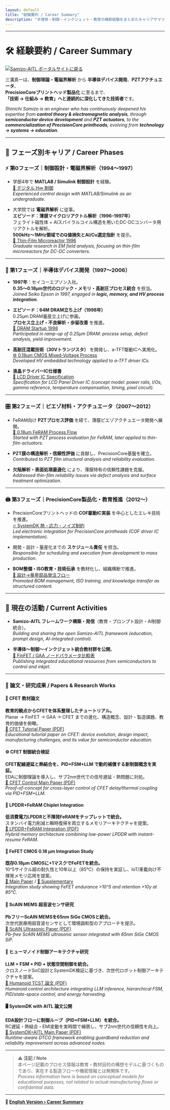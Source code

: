 ```yaml
---
layout: default
title: "経験要約 / Career Summary"
description: "半導体・制御・インクジェット・教育の横断経験をまとめたキャリアサマリ"
---
```


---

# 🛠️ 経験要約 / Career Summary

[![Samizo-AITL ポータルサイトに戻る](https://img.shields.io/badge/Samizo--AITL%20ポータルサイトに戻る-brightgreen)](https://samizo-aitl.github.io/)

三溝真一は、**制御理論・電磁界解析** から **半導体デバイス開発**、**PZTアクチュエータ**、  
**PrecisionCoreプリントヘッド製品化** に至るまで、  
**「技術 → 仕組み → 教育」へと連続的に深化してきた技術者**です。  

*Shinichi Samizo is an engineer who has continuously deepened his expertise from **control theory & electromagnetic analysis**, through **semiconductor device development** and **PZT actuators**, to the **commercialization of PrecisionCore printheads**, evolving from **technology → systems → education**.*

---

## 📘 フェーズ別キャリア / Career Phases

### ⚡ 第0フェーズ｜制御設計・電磁界解析（1994〜1997）
- 学部4年で **MATLAB / Simulink 制御設計** を経験。  
  [📘 デジタル H∞ 制御](https://samizo-aitl.github.io/EduController/part04_digital/theory/06_digital_hinf_control.html)  
  *Experienced control design with MATLAB/Simulink as an undergraduate.*

- 大学院では **電磁界解析** に従事。  
  **エピソード：薄膜マイクロリアクトル解析（1996–1997年）**  
  フェライト磁性体 + Alスパイラルコイル構造を用いたDC-DCコンバータ用リアクトルを解析。  
  **500kHz〜1MHz領域でのQ値損失とAl/Cu選定指針** を提示。  
  [🔬 Thin-Film Microreactor 1996](https://samizo-aitl.github.io/Edusemi-Plus/archive/in1996/thinfilm_microreactor/)  
  *Graduate research in EM field analysis, focusing on thin-film microreactors for DC-DC converters.*

---

### 💾 第1フェーズ｜半導体デバイス開発（1997〜2006）
- **1997年**：セイコーエプソン入社。  
  **0.35〜0.18μm世代のロジック・メモリ・高耐圧プロセス統合** を担当。  
  *Joined Seiko Epson in 1997, engaged in **logic, memory, and HV process integration**.*

- **エピソード：64M DRAM立ち上げ（1998年）**  
  0.25μm DRAM量産立上げに参画。  
  **プロセス立上げ・不良解析・歩留改善** を推進。  
  [💾 DRAM Startup 1998](https://samizo-aitl.github.io/Edusemi-Plus/archive/in1998/DRAM_Startup_64M_1998/)  
  *Participated in ramp-up of 0.25μm DRAM: process setup, defect analysis, yield improvement.*

- **高耐圧混載技術（30Vトランジスタ）** を開発し、a-TFT駆動ICへ実用化。  
  [⚙️ 0.18μm CMOS Mixed-Voltage Process](https://samizo-aitl.github.io/Edusemi-v4x/chapter3_process_evolution/docs/0.18um_1.8V_3.3V_5V)  
  *Developed HV embedded technology applied to a-TFT driver ICs.*
- **液晶ドライバーIC仕様書**  
  [📑 LCD Driver IC Specification](https://samizo-aitl.github.io/Edusemi-v4x/d_chapter2_high_voltage_devices/lcd_driver.md)  
  *Specification for LCD Panel Driver IC (concept model: power rails, I/Os, gamma reference, temperature compensation, timing, pixel circuit).*
  
---

### 🎛️ 第2フェーズ｜ピエゾ材料・アクチュエータ（2007〜2012）
- FeRAM向け **PZTプロセス評価** を経て、薄膜ピエゾアクチュエータ開発へ展開。  
  [🔧 0.18μm FeRAM Process Flow](https://samizo-aitl.github.io/Edusemi-v4x/d_chapter1_memory_technologies/doc_FeRAM/0.18um_FeRAM_ProcessFlow)  
  *Started with PZT process evaluation for FeRAM, later applied to thin-film actuators.*

- **PZT膜の構造解析・信頼性評価** に貢献し、PrecisionCore基盤を確立。  
  *Contributed to PZT film structural analysis and reliability evaluation.*

- **欠陥解析・表面処理最適化** により、薄膜特有の信頼性課題を克服。  
  *Addressed thin-film reliability issues via defect analysis and surface treatment optimization.*

---

### 🖨️ 第3フェーズ｜PrecisionCore製品化・教育推進（2012〜）
- PrecisionCoreプリントヘッドの **COF駆動IC実装** を中心としたエレキ技術を推進。  
  [🔥 SystemDK 熱・応力・ノイズ制約](https://samizo-aitl.github.io/Edusemi-v4x/f_chapter2a_systemdk/)  
  *Led electronic integration for PrecisionCore printheads (COF driver IC implementation).*
  
- 開発・設計・量産化までの **スケジュール責任** を担当。  
  *Responsible for scheduling and execution from development to mass production.*

- **BOM整備・ISO教育・技術伝承** を教材化し、組織横断で推進。  
  [📑 設計→量産部品発注フロー](https://samizo-aitl.github.io/EduMecha/08_production_process/production_process_flow.html)  
  *Promoted BOM management, ISO training, and knowledge transfer as structured content.*

---

## 🎯 現在の活動 / Current Activities
- **Samizo-AITL フレームワーク構築・発信**（教育・プロンプト設計・AI制御統合）。  
  *Building and sharing the open Samizo-AITL framework (education, prompt design, AI-integrated control).*

- **半導体〜制御〜インクジェット統合教材群を公開**。  
  [📄 FinFET / GAA ノードパラメータ比較表](https://samizo-aitl.github.io/Edusemi-v4x/f_chapter1_finfet_gaa/appendixf1_05_node_params)  
  *Publishing integrated educational resources from semiconductors to control and inkjet.*  

---

### 📑 論文・研究成果 / Papers & Research Works

#### 📘 CFET 教材論文  
**教育的観点からCFETを体系整理したチュートリアル。**  
Planar → FinFET → GAA → CFET までの進化、構造概念、設計・製造課題、教育的価値を俯瞰。  
[📄 CFET Tutorial Paper (PDF)](./docs/cfet_tutorial_main.pdf)  
*Educational tutorial paper on CFET: device evolution, design impact, manufacturing challenges, and its value for semiconductor education.*

#### ⚙️ CFET 制御統合検証  
**CFET配線遅延と熱結合を、PID+FSM+LLM で動的補償する新制御概念を実証。**  
EDAに制御理論を導入し、サブ2nm世代での信号遅延・熱問題に対処。  
[📄 CFET Control Main Paper (PDF)](./docs/cfet_ctrl2025.pdf)  
*Proof-of-concept for cross-layer control of CFET delay/thermal coupling via PID+FSM+LLM.*

#### 💾 LPDDR+FeRAM Chiplet Integration  
**低消費電力LPDDRと不揮発FeRAMをチップレットで統合。**  
スタンバイ電力削減と瞬時復帰を両立するメモリアーキテクチャを提案。  
[📄 LPDDR+FeRAM Integration (PDF)](./docs/LPDDR_FeRAM.pdf)  
*Hybrid memory architecture combining low-power LPDDR with instant-resume FeRAM.*

#### 🔋 FeFET CMOS 0.18 µm Integration Study  
**既存0.18µm CMOSに+1マスクでFeFETを統合。**  
10^5サイクル超の耐久性と10年以上（85℃）の保持を実証し、IoT/車載向け不揮発メモリ応用を提案。  
[📄 Main Paper](./docs/FeFET_CMOS018um_IntegrationStudy_Main.pdf) / [📄 Supplementary](./docs/FeFET_CMOS_018um_IntegrationStudy_Supplementary.pdf)  
*Integration study showing FeFET endurance >10^5 and retention >10y at 85℃.*

#### 🌊 ScAlN MEMS 超音波センサ研究  
**PbフリーScAlN MEMSを65nm SiGe CMOSと統合。**  
次世代医療用超音波センサとして環境調和型のアプローチを提示。  
[📄 ScAlN Ultrasonic Paper (PDF)](./docs/scaln_ultrasonic.pdf)  
*Pb-free ScAlN MEMS ultrasonic sensor integrated with 65nm SiGe CMOS SiP.*

#### 🤖 ヒューマノイド制御アーキテクチャ研究  
**LLM + FSM + PID + 状態空間制御を統合。**  
クロスノードSoC設計とSystemDK検証に基づき、次世代ロボット制御アーキテクチャを提案。  
[📄 Humanoid TCST 論文 (PDF)](./docs/humanoid_tcst2025.pdf)  
*Humanoid control architecture integrating LLM inference, hierarchical FSM, PID/state-space control, and energy harvesting.*

#### 🖥️ SystemDK with AITL 論文公開  
**EDA設計フローに制御ループ（PID+FSM+LLM）を統合。**  
RC遅延・熱結合・EMI変動を実時間で補償し、サブ2nm世代の信頼性を向上。  
[📄 SystemDK+AITL Main Paper (PDF)](./docs/systemdk_aitl2025.pdf)  
*Runtime-aware DTCO framework enabling guardband reduction and reliability improvement across advanced nodes.*

---

> ⚠️ **注記 / Note**  
> 本ページ記載のプロセス情報は教育・教材目的の構想モデルに基づくものであり、実在する製造フローや機密情報とは無関係です。  
> *Process information here is based on conceptual models for educational purposes, not related to actual manufacturing flows or confidential data.*

---

**🔗 [English Version › Career Summary](./en/)**
